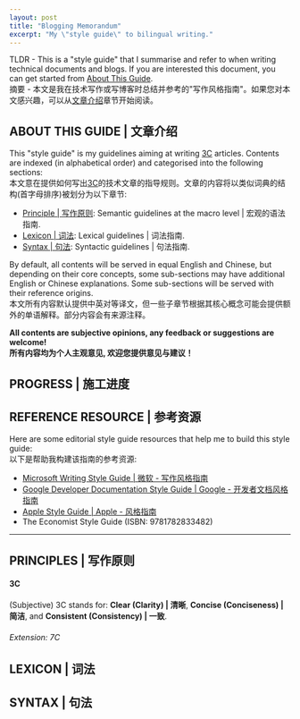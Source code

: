 ```yaml
---
layout: post
title: "Blogging Memorandum"
excerpt: "My \"style guide\" to bilingual writing."
---
```


TLDR - This is a "style guide" that I summarise and refer to when writing technical documents and blogs. If you are interested this document, you can get started from [About This Guide](#about-this-guide文章介绍).<br>
摘要 - 本文是我在技术写作或写博客时总结并参考的"写作风格指南"。如果您对本文感兴趣，可以从[文章介绍](#about-this-guide文章介绍)章节开始阅读。

## ABOUT THIS GUIDE | 文章介绍

This "style guide" is my guidelines aiming at writing [3C](#3c) articles. Contents are indexed (in alphabetical order) and categorised into the following sections:<br>
本文意在提供如何写出[3C](#3c)的技术文章的指导规则。文章的内容将以类似词典的结构(首字母排序)被划分为以下章节:
- [Principle \| 写作原则](#principles--写作原则): Semantic guidelines at the macro level | 宏观的语法指南.
- [Lexicon \| 词法](#lexicon--词法): Lexical guidelines | 词法指南.
- [Syntax \| 句法](#syntax--句法): Syntactic guidelines | 句法指南.

By default, all contents will be served in equal English and Chinese, but depending on their core concepts, some sub-sections may have additional English or Chinese explanations. Some sub-sections will be served with their reference origins.<br>
本文所有内容默认提供中英对等译文，但一些子章节根据其核心概念可能会提供额外的单语解释。部分内容会有来源注释。

**All contents are subjective opinions, any feedback or suggestions are welcome!<br>所有内容均为个人主观意见, 欢迎您提供意见与建议！**

## PROGRESS | 施工进度

## REFERENCE RESOURCE | 参考资源

Here are some editorial style guide resources that help me to build this style guide:<br>
以下是帮助我构建该指南的参考资源: 
- [Microsoft Writing Style Guide \| 微软 - 写作风格指南](https://learn.microsoft.com/en-us/style-guide/welcome/)
- [Google Developer Documentation Style Guide \| Google - 开发者文档风格指南](https://developers.google.com/style)
- [Apple Style Guide \| Apple - 风格指南](https://support.apple.com/en-gb/guide/applestyleguide/welcome/web)
- The Economist Style Guide (ISBN: 9781782833482)

---

## PRINCIPLES | 写作原则

#### 3C

(Subjective) 3C stands for: **Clear (Clarity) \| 清晰**, **Concise (Conciseness) \| 简洁**, and **Consistent (Consistency) \| 一致**.

###### Extension: 7C


## LEXICON | 词法

## SYNTAX | 句法